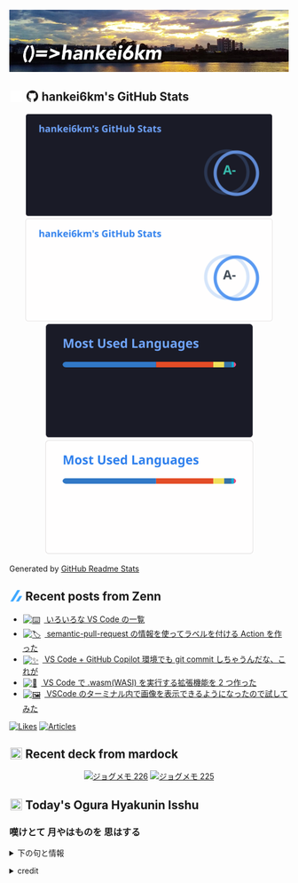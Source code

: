 <p align="center">

![()=>hankei6km](assets/images/header1.jpg)

</p>

<h2>
<img width="24" height="24" style="height:1em;width:1em;margin:0 0.05em 0 0.1em;vertical-align:-0.1em;"
 src="assets/images/github-dark.svg#gh-dark-mode-only" />
<img width="24" height="24" style="height:1em;width:1em;margin:0 0.05em 0 0.1em;vertical-align:-0.1em;"
 src="assets/images/github-light.svg#gh-light-mode-only" />
hankei6km's GitHub Stats
</h2>

<p align="center">

<img width="446" alt="hankei6km's GitHub stats" src="assets/images/stats-dark.svg#gh-dark-mode-only">
<img width="446" alt="hankei6km's GitHub stats" src="assets/images/stats-light.svg#gh-light-mode-only">
<img width="375" alt="Top Langs" src="assets/images/top-langs-dark.svg#gh-dark-mode-only">
<img width="375" alt="Top Langs" src="assets/images/top-langs-light.svg#gh-light-mode-only">

</p>

Generated by [GitHub Readme Stats](https://github.com/anuraghazra/github-readme-stats)

<h2>
<img width="24" height="24" style="width:1em; height:1em; margin: 0 .05em 0 .1em; vertical-align: -0.1em;" src="assets/images/zenn.svg">
Recent posts from Zenn
</h2>

<ul><li><a href="https://zenn.dev/hankei6km/articles/vscode-variation"><img style="width:1.1em; height:1.1em; margin: 0 .5em 0 .1em; vertical-align: -0.1em;" width="18" height="18" alt="⌨️" src="https://cdn.jsdelivr.net/gh/jdecked/twemoji@latest/assets/72x72/2328.png"> いろいろな VS Code の一覧</a></li><li><a href="https://zenn.dev/hankei6km/articles/sem-pr-type-to-label"><img style="width:1.1em; height:1.1em; margin: 0 .5em 0 .1em; vertical-align: -0.1em;" width="18" height="18" alt="🏷️" src="https://cdn.jsdelivr.net/gh/jdecked/twemoji@latest/assets/72x72/1f3f7.png"> semantic-pull-request の情報を使ってラベルを付ける Action を作った</a></li><li><a href="https://zenn.dev/hankei6km/articles/using-git-commit-terminal-in-vscode-github-copilot"><img style="width:1.1em; height:1.1em; margin: 0 .5em 0 .1em; vertical-align: -0.1em;" width="18" height="18" alt="✨" src="https://cdn.jsdelivr.net/gh/jdecked/twemoji@latest/assets/72x72/2728.png"> VS Code + GitHub Copilot 環境でも git commit しちゃうんだな、これが</a></li><li><a href="https://zenn.dev/hankei6km/articles/run-wasm-wasi-in-vscode"><img style="width:1.1em; height:1.1em; margin: 0 .5em 0 .1em; vertical-align: -0.1em;" width="18" height="18" alt="🏃" src="https://cdn.jsdelivr.net/gh/jdecked/twemoji@latest/assets/72x72/1f3c3.png"> VS Code で .wasm(WASI) を実行する拡張機能を 2 つ作った</a></li><li><a href="https://zenn.dev/hankei6km/articles/display-images-on-vscode-terminal"><img style="width:1.1em; height:1.1em; margin: 0 .5em 0 .1em; vertical-align: -0.1em;" width="18" height="18" alt="🖼️" src="https://cdn.jsdelivr.net/gh/jdecked/twemoji@latest/assets/72x72/1f5bc.png"> VSCode のターミナル内で画像を表示できるようになったので試してみた</a></li></ul>

[![Likes](https://badgen.org/img/zenn/hankei6km/likes?style=flat)](https://zenn.dev/hankei6km)
[![Articles](https://badgen.org/img/zenn/hankei6km/articles?style=flat)](https://zenn.dev/hankei6km)

<h2>
<img width="24" height="24" style="width:1em; height:1em; margin: 0 .05em 0 .1em; vertical-align: -0.1em;" src="https://twemoji.maxcdn.com/v/13.1.0/72x72/1f5bc.png">
Recent deck from mardock
</h2>

<p align="center">
<a href="https://hankei6km.github.io/mardock/deck/2023-10-in-outdoor-226"><img alt="ジョグメモ 226" src="https://hankei6km.github.io/mardock/assets/deck/2023-10-in-outdoor-226/2023-10-in-outdoor-226.png" width="270" height="152"></a>
<a href="https://hankei6km.github.io/mardock/deck/2023-10-in-outdoor-225"><img alt="ジョグメモ 225" src="https://hankei6km.github.io/mardock/assets/deck/2023-10-in-outdoor-225/2023-10-in-outdoor-225.png" width="270" height="152"></a>

</p>

<h2>
<img width="24" height="24" style="width:1em; height:1em; margin: 0 .05em 0 .1em; vertical-align: -0.1em;" src="https://twemoji.maxcdn.com/v/13.1.0/72x72/1f38e.png">
Today's Ogura Hyakunin Isshu
</h2>

<h3>嘆けとて 月やはものを 思はする</h3>
<p><details><summary>下の句と情報</summary><p>かこち顔なる わが涙かな</p><p>(なげけとて つきやはものを おもはする　かこちがほなる わがなみだかな)</p><ul><li>歌人 - <a href="http://linkdata.org/resource/rdf1s6833i#kajin_086">http://linkdata.org/resource/rdf1s6833i#kajin_086</a></li><li>読札 - <a href="https://commons.wikimedia.org/wiki/File:Hyakuninisshu_086.jpg">https://commons.wikimedia.org/wiki/File:Hyakuninisshu_086.jpg</a></li><li>異なる記録形式 - <a href="http://linkdata.org/resource/rdf1s8931i#audio_nhk_086">http://linkdata.org/resource/rdf1s8931i#audio_nhk_086</a></li></ul></details></p>

<details>
<summary>credit</summary>

- Title: 小倉百人一首かるたデータ
- Author: [Nanako Takahashi](http://linkdata.org/user/tnanako)
- Source: http://linkdata.org/work/rdf1s6834i
- License: http://creativecommons.org/licenses/by/3.0/deed.ja

</details>


